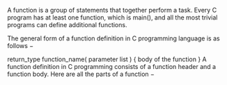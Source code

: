 A function is a group of statements that together perform a task. Every C program has at least one function, which is main(), and all the most trivial programs can define additional functions.

The general form of a function definition in C programming language is as follows −

return_type function_name( parameter list ) { body of the function } A function definition in C programming consists of a function header and a function body. Here are all the parts of a function −
